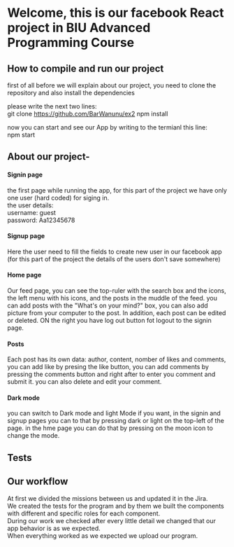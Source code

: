 # Welcome, this is our facebook React project in BIU Advanced Programming Course

## How to compile and run our project
first of all before we will explain about our project, you need to clone the repository and also install the dependencies

please write the next two lines: <br> 
git clone https://github.com/BarWanunu/ex2
npm install

now you can start and see our App by writing to the termianl this line: <br> 
npm start

## About our project-
#### Signin page
the first page while running the app, for this part of the project we have only one user (hard coded) for siging in. <br> 
the user details: <br> 
username: guest <br>
password: Aa12345678

#### Signup page
Here the user need to fill the fields to create new user in our facebook app (for this part of the project the details of the users don't save somewhere)

#### Home page
Our feed page, you can see the top-ruler with the search box and the icons, the left menu with his icons, and the posts in the muddle of the feed. you can add posts with the "What's on your mind?" box, you can also add picture from your computer to the post. In addition, each post can be edited or deleted. ON the right you have log out button fot logout to the signin page.

#### Posts
Each post has its own data: author, content, nomber of likes and comments, you can add like by presing the like button, you can add comments by pressing the comments button and right after to enter you comment and submit it. you can also delete and edit your comment.

#### Dark mode
you can switch to Dark mode and light Mode if you want, in the signin and signup pages you can to that by pressing dark or light on the top-left of the page. in the hme page you can do that by pressing on the moon icon to change the mode.



## Tests


## Our workflow

At first we divided the missions between us and updated it in the Jira. <br>
We created the tests for the program and by them we built the components with different and specific roles for each component. <br>
During our work we checked after every little detail we changed that our app behavior is as we expected. <br> 
When everything worked as we expected we upload our program. <br>












